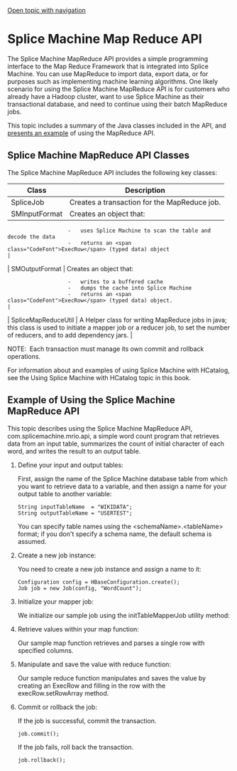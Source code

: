 [Open topic with navigation](../../index.html#OnPremise/Developers/MapReduceAPI.html)

Splice Machine Map Reduce API
=============================

The Splice Machine MapReduce API provides a simple programming interface to the Map Reduce Framework that is integrated into Splice Machine. You can use MapReduce to import data, export data, or for purposes such as implementing machine learning algorithms. One likely scenario for using the Splice Machine MapReduce API is for customers who already have a Hadoop cluster, want to use Splice Machine as their transactional database, and need to continue using their batch MapReduce jobs.

This topic includes a summary of the Java classes included in the API, and [presents an example](#Example) of using the MapReduce API.

Splice Machine MapReduce API Classes
------------------------------------

The Splice Machine MapReduce API includes the following key classes:

| Class               | Description                                                                                                                                                                 |
|---------------------|-----------------------------------------------------------------------------------------------------------------------------------------------------------------------------|
| SpliceJob           | Creates a transaction for the MapReduce job.                                                                                                                                |
| SMInputFormat       | Creates an object that:                                                                                                                                                     
                                                                                                                                                                                                    
                       -   uses Splice Machine to scan the table and decode the data                                                                                                                
                       -   returns an <span class="CodeFont">ExecRow</span> (typed data) object                                                                                                     |
| SMOutputFormat      | Creates an object that:                                                                                                                                                     
                                                                                                                                                                                                    
                       -   writes to a buffered cache                                                                                                                                               
                       -   dumps the cache into Splice Machine                                                                                                                                      
                       -   returns an <span class="CodeFont">ExecRow</span> (typed data) object.                                                                                                    |
| SpliceMapReduceUtil | A Helper class for writing MapReduce jobs in java; this class is used to initiate a mapper job or a reducer job, to set the number of reducers, and to add dependency jars. |

<span class="autonumber"><span class="noteAutoNum">NOTE:  </span></span>Each transaction must manage its own commit and rollback operations.

For information about and examples of using Splice Machine with HCatalog, see the Using Splice Machine with HCatalog topic in this book.

[]()Example of Using the Splice Machine MapReduce API
-----------------------------------------------------

This topic describes using the Splice Machine MapReduce API, <span class="CodeFont">com.splicemachine.mrio.api</span>, a simple word count program that retrieves data from an input table, summarizes the count of initial character of each word, and writes the result to an output table.

1.  Define your input and output tables:

    First, assign the name of the Splice Machine database table from which you want to retrieve data to a variable, and then assign a name for your output table to another variable:

    ``` Example
    String inputTableName  = "WIKIDATA";
    String outputTableName = "USERTEST";
    ```

    You can specify table names using the <span class="ItalicFont">&lt;schemaName&gt;.&lt;tableName&gt;</span> format; if you don't specify a schema name, the default schema is assumed.

2.  Create a new job instance:

    You need to create a new job instance and assign a name to it:

    ``` Example
    Configuration config = HBaseConfiguration.create();
    Job job = new Job(config, "WordCount");
    ```

3.  Initialize your mapper job:

    We initialize our sample job using the <span class="CodeFont">initTableMapperJob</span> utility method:

4.  Retrieve values within your map function:

    Our sample <span class="CodeFont">map</span> function retrieves and parses a single row with specified columns.

5.  Manipulate and save the value with reduce function:

    Our sample <span class="CodeFont">reduce</span> function manipulates and saves the value by creating an <span class="CodeFont">ExecRow</span> and filling in the row with the <span class="CodeFont">execRow.setRowArray</span> method.

6.  Commit or rollback the job:

    If the job is successful, commit the transaction.

    ``` Example
    job.commit();
    ```

    If the job fails, roll back the transaction.

    ``` Example
    job.rollback();
    ```

 


